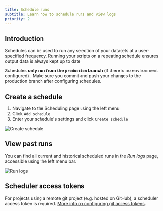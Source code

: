 ```yaml
---
title: Schedule runs
subtitle: Learn how to schedule runs and view logs
priority: 2
---
```


## Introduction

Schedules can be used to run any selection of your datasets at a user-specified frequency. Running your scripts on a repeating schedule ensures output data is always kept up to date.

<div className="bp3-callout bp3-icon-info-sign bp3-intent-warning" markdown="1">
  Schedules
  <b>
    only run from the <code>production</code> branch
  </b> (if there is no environment configured)
  . Make sure you commit and push your changes to the production branch after configuring schedules.
</div>

## Create a schedule

1. Navigate to the Scheduling page using the left menu
2. Click `Add schedule`
3. Enter your schedule's settings and click `Create schedule`

![Create schedule](/static/images/how_to_guides/scheduling/create_schedule.png)

## View past runs

You can find all current and historical scheduled runs in the _Run logs_ page, accessible using the left menu bar.

![Run logs](/static/images/how_to_guides/scheduling/run_logs.png)

## Scheduler access tokens

For projects using a remote git project (e.g. hosted on GitHub), a scheduler access token is required. [More info on configuring git access tokens](./git-access-tokens).
